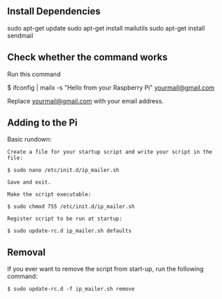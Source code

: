 Install Dependencies
---

sudo apt-get update
sudo apt-get install mailutils
sudo apt-get install sendmail

Check whether the command works
---

Run this command

$ ifconfig | mailx -s "Hello from your Raspberry Pi" yourmail@gmail.com

Replace yourmail@gmail.com with your email address.

Adding to the Pi
---

Basic rundown:

    Create a file for your startup script and write your script in the file:

    $ sudo nano /etc/init.d/ip_mailer.sh

    Save and exit.

    Make the script executable:

    $ sudo chmod 755 /etc/init.d/ip_mailer.sh

    Register script to be run at startup:

    $ sudo update-rc.d ip_mailer.sh defaults

Removal
---

If you ever want to remove the script from start-up, run the following command:

	$ sudo update-rc.d -f ip_mailer.sh remove 